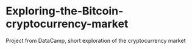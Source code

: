 # Exploring-the-Bitcoin-cryptocurrency-market

Project from DataCamp, short exploration of the cryptocurrency market
